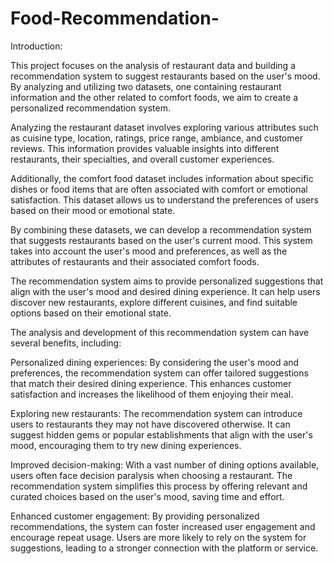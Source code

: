 # Food-Recommendation-
Introduction:

This project focuses on the analysis of restaurant data and building a recommendation system to suggest restaurants based on the user's mood. By analyzing and utilizing two datasets, one containing restaurant information and the other related to comfort foods, we aim to create a personalized recommendation system.

Analyzing the restaurant dataset involves exploring various attributes such as cuisine type, location, ratings, price range, ambiance, and customer reviews. This information provides valuable insights into different restaurants, their specialties, and overall customer experiences.

Additionally, the comfort food dataset includes information about specific dishes or food items that are often associated with comfort or emotional satisfaction. This dataset allows us to understand the preferences of users based on their mood or emotional state.

By combining these datasets, we can develop a recommendation system that suggests restaurants based on the user's current mood. This system takes into account the user's mood and preferences, as well as the attributes of restaurants and their associated comfort foods.

The recommendation system aims to provide personalized suggestions that align with the user's mood and desired dining experience. It can help users discover new restaurants, explore different cuisines, and find suitable options based on their emotional state.

The analysis and development of this recommendation system can have several benefits, including:

Personalized dining experiences: By considering the user's mood and preferences, the recommendation system can offer tailored suggestions that match their desired dining experience. This enhances customer satisfaction and increases the likelihood of them enjoying their meal.

Exploring new restaurants: The recommendation system can introduce users to restaurants they may not have discovered otherwise. It can suggest hidden gems or popular establishments that align with the user's mood, encouraging them to try new dining experiences.

Improved decision-making: With a vast number of dining options available, users often face decision paralysis when choosing a restaurant. The recommendation system simplifies this process by offering relevant and curated choices based on the user's mood, saving time and effort.

Enhanced customer engagement: By providing personalized recommendations, the system can foster increased user engagement and encourage repeat usage. Users are more likely to rely on the system for suggestions, leading to a stronger connection with the platform or service.
